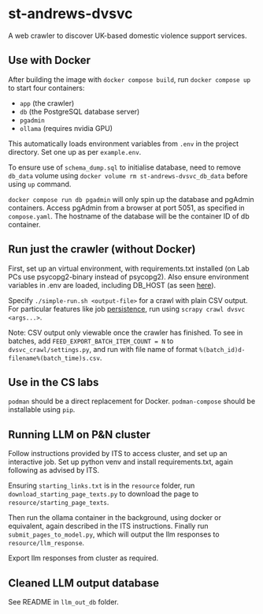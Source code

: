 # st-andrews-dvsvc

A web crawler to discover UK-based domestic violence support services.

## Use with Docker

After building the image with `docker compose build`, run `docker compose up` to start four containers:

* `app` (the crawler)
* `db` (the PostgreSQL database server)
* `pgadmin`
* `ollama` (requires nvidia GPU)

This automatically loads environment variables from `.env` in the project directory. Set one up as per `example.env`.

To ensure use of `schema_dump.sql` to initialise database, need to remove `db_data` volume using `docker volume rm st-andrews-dvsvc_db_data` before using `up` command.

`docker compose run db pgadmin` will only spin up the database and pgAdmin containers. Access pgAdmin from a browser at port 5051, as specified in `compose.yaml`. The hostname of the database will be the container ID of db container.

## Run just the crawler (without Docker)
First, set up an virtual environment, with requirements.txt installed (on Lab PCs use psycopg2-binary instead of psycopg2).
Also ensure environment variables in .env are loaded, including DB_HOST (as seen [here](https://stackoverflow.com/questions/9554087/setting-an-environment-variable-in-virtualenv)).

Specify `./simple-run.sh <output-file>` for a crawl with plain CSV output. For particular features like job [persistence](https://docs.scrapy.org/en/latest/topics/jobs.html), run using `scrapy crawl dvsvc <args...>`. 

Note: CSV output only viewable once the crawler has finished. To see in batches, add
`FEED_EXPORT_BATCH_ITEM_COUNT = N` to `dvsvc_crawl/settings.py`, 
and run with file name of format `%(batch_id)d-filename%(batch_time)s.csv`.

## Use in the CS labs

`podman` should be a direct replacement for Docker. `podman-compose` should be installable using `pip`.

## Running LLM on P&N cluster

Follow instructions provided by ITS to access cluster, and set up an interactive job.
Set up python venv and install requirements.txt, again following as advised by ITS.

Ensuring `starting_links.txt` is in the `resource` folder, run `download_starting_page_texts.py` to download the page to `resource/starting_page_texts`.

Then run the ollama container in the background, using docker or equivalent, again described in the ITS instructions.
Finally run `submit_pages_to_model.py`, which will output the llm responses to `resource/llm_response`.

Export llm responses from cluster as required. 

## Cleaned LLM output database
 See README in `llm_out_db` folder.

